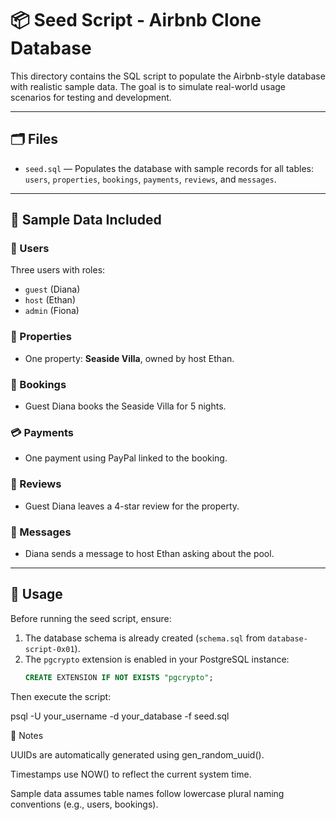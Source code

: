 # 📦 Seed Script - Airbnb Clone Database

This directory contains the SQL script to populate the Airbnb-style database with realistic sample data. The goal is to simulate real-world usage scenarios for testing and development.

---

## 🗂️ Files

- `seed.sql` — Populates the database with sample records for all tables: `users`, `properties`, `bookings`, `payments`, `reviews`, and `messages`.

---

## 🧪 Sample Data Included

### 👤 Users
Three users with roles:
- `guest` (Diana)
- `host` (Ethan)
- `admin` (Fiona)

### 🏡 Properties
- One property: **Seaside Villa**, owned by host Ethan.

### 📅 Bookings
- Guest Diana books the Seaside Villa for 5 nights.

### 💳 Payments
- One payment using PayPal linked to the booking.

### 🌟 Reviews
- Guest Diana leaves a 4-star review for the property.

### 💬 Messages
- Diana sends a message to host Ethan asking about the pool.

---

## 🚀 Usage

Before running the seed script, ensure:
1. The database schema is already created (`schema.sql` from `database-script-0x01`).
2. The `pgcrypto` extension is enabled in your PostgreSQL instance:
   ```sql
   CREATE EXTENSION IF NOT EXISTS "pgcrypto";
   
Then execute the script:

  psql -U your_username -d your_database -f seed.sql
  

📌 Notes

UUIDs are automatically generated using gen_random_uuid().

Timestamps use NOW() to reflect the current system time.

Sample data assumes table names follow lowercase plural naming conventions (e.g., users, bookings).


